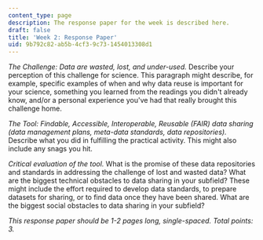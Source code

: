```yaml
---
content_type: page
description: The response paper for the week is described here.
draft: false
title: 'Week 2: Response Paper'
uid: 9b792c82-ab5b-4cf3-9c73-1454013308d1
---
```

*The Challenge: Data are wasted, lost, and under-used.* Describe your perception of this challenge for science. This paragraph might describe, for example, specific examples of when and why data reuse is important for your science, something you learned from the readings you didn't already know, and/or a personal experience you've had that really brought this challenge home. 

*The Tool: Findable, Accessible, Interoperable, Reusable (FAIR) data sharing (data management plans, meta-data standards, data repositories).* Describe what you did in fulfilling the practical activity. This might also include any snags you hit.

*Critical evaluation of the tool.* What is the promise of these data repositories and standards in addressing the challenge of lost and wasted data? What are the biggest technical obstacles to data sharing in your subfield? These might include the effort required to develop data standards, to prepare datasets for sharing, or to find data once they have been shared. What are the biggest social obstacles to data sharing in your subfield?

*This response paper should be 1-2 pages long, single-spaced. Total points: 3.*